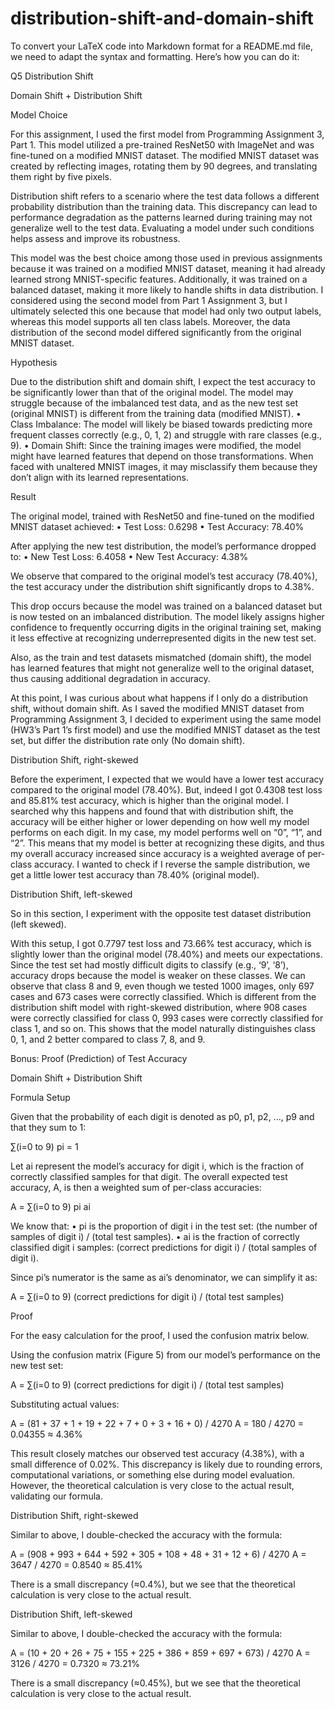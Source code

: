 # distribution-shift-and-domain-shift

To convert your LaTeX code into Markdown format for a README.md file, we need to adapt the syntax and formatting. Here’s how you can do it:

Q5 Distribution Shift

Domain Shift + Distribution Shift

Model Choice

For this assignment, I used the first model from Programming Assignment 3, Part 1. This model utilized a pre-trained ResNet50 with ImageNet and was fine-tuned on a modified MNIST dataset. The modified MNIST dataset was created by reflecting images, rotating them by 90 degrees, and translating them right by five pixels.

Distribution shift refers to a scenario where the test data follows a different probability distribution than the training data. This discrepancy can lead to performance degradation as the patterns learned during training may not generalize well to the test data. Evaluating a model under such conditions helps assess and improve its robustness.

This model was the best choice among those used in previous assignments because it was trained on a modified MNIST dataset, meaning it had already learned strong MNIST-specific features. Additionally, it was trained on a balanced dataset, making it more likely to handle shifts in data distribution. I considered using the second model from Part 1 Assignment 3, but I ultimately selected this one because that model had only two output labels, whereas this model supports all ten class labels. Moreover, the data distribution of the second model differed significantly from the original MNIST dataset.

Hypothesis

Due to the distribution shift and domain shift, I expect the test accuracy to be significantly lower than that of the original model. The model may struggle because of the imbalanced test data, and as the new test set (original MNIST) is different from the training data (modified MNIST).
	•	Class Imbalance: The model will likely be biased towards predicting more frequent classes correctly (e.g., 0, 1, 2) and struggle with rare classes (e.g., 9).
	•	Domain Shift: Since the training images were modified, the model might have learned features that depend on those transformations. When faced with unaltered MNIST images, it may misclassify them because they don’t align with its learned representations.

Result

The original model, trained with ResNet50 and fine-tuned on the modified MNIST dataset achieved:
	•	Test Loss: 0.6298
	•	Test Accuracy: 78.40%

After applying the new test distribution, the model’s performance dropped to:
	•	New Test Loss: 6.4058
	•	New Test Accuracy: 4.38%

We observe that compared to the original model’s test accuracy (78.40%), the test accuracy under the distribution shift significantly drops to 4.38%.

This drop occurs because the model was trained on a balanced dataset but is now tested on an imbalanced distribution. The model likely assigns higher confidence to frequently occurring digits in the original training set, making it less effective at recognizing underrepresented digits in the new test set.

Also, as the train and test datasets mismatched (domain shift), the model has learned features that might not generalize well to the original dataset, thus causing additional degradation in accuracy.

At this point, I was curious about what happens if I only do a distribution shift, without domain shift. As I saved the modified MNIST dataset from Programming Assignment 3, I decided to experiment using the same model (HW3’s Part 1’s first model) and use the modified MNIST dataset as the test set, but differ the distribution rate only (No domain shift).

Distribution Shift, right-skewed

Before the experiment, I expected that we would have a lower test accuracy compared to the original model (78.40%). But, indeed I got 0.4308 test loss and 85.81% test accuracy, which is higher than the original model. I searched why this happens and found that with distribution shift, the accuracy will be either higher or lower depending on how well my model performs on each digit. In my case, my model performs well on “0”, “1”, and “2”. This means that my model is better at recognizing these digits, and thus my overall accuracy increased since accuracy is a weighted average of per-class accuracy. I wanted to check if I reverse the sample distribution, we get a little lower test accuracy than 78.40% (original model).

Distribution Shift, left-skewed

So in this section, I experiment with the opposite test dataset distribution (left skewed).

With this setup, I got 0.7797 test loss and 73.66% test accuracy, which is slightly lower than the original model (78.40%) and meets our expectations. Since the test set had mostly difficult digits to classify (e.g., ‘9’, ‘8’), accuracy drops because the model is weaker on these classes. We can observe that class 8 and 9, even though we tested 1000 images, only 697 cases and 673 cases were correctly classified. Which is different from the distribution shift model with right-skewed distribution, where 908 cases were correctly classified for class 0, 993 cases were correctly classified for class 1, and so on. This shows that the model naturally distinguishes class 0, 1, and 2 better compared to class 7, 8, and 9.

Bonus: Proof (Prediction) of Test Accuracy

Domain Shift + Distribution Shift

Formula Setup

Given that the probability of each digit is denoted as p0, p1, p2, ..., p9 and that they sum to 1:

∑(i=0 to 9) pi = 1

Let ai represent the model’s accuracy for digit i, which is the fraction of correctly classified samples for that digit. The overall expected test accuracy, A, is then a weighted sum of per-class accuracies:

A = ∑(i=0 to 9) pi ai

We know that:
	•	pi is the proportion of digit i in the test set: (the number of samples of digit i) / (total test samples).
	•	ai is the fraction of correctly classified digit i samples: (correct predictions for digit i) / (total samples of digit i).

Since pi’s numerator is the same as ai’s denominator, we can simplify it as:

A = ∑(i=0 to 9) (correct predictions for digit i) / (total test samples)

Proof

For the easy calculation for the proof, I used the confusion matrix below.

Using the confusion matrix (Figure 5) from our model’s performance on the new test set:

A = ∑(i=0 to 9) (correct predictions for digit i) / (total test samples)

Substituting actual values:

A = (81 + 37 + 1 + 19 + 22 + 7 + 0 + 3 + 16 + 0) / 4270
A = 180 / 4270 = 0.04355 ≈ 4.36%

This result closely matches our observed test accuracy (4.38%), with a small difference of 0.02%. This discrepancy is likely due to rounding errors, computational variations, or something else during model evaluation. However, the theoretical calculation is very close to the actual result, validating our formula.

Distribution Shift, right-skewed

Similar to above, I double-checked the accuracy with the formula:

A = (908 + 993 + 644 + 592 + 305 + 108 + 48 + 31 + 12 + 6) / 4270
A = 3647 / 4270 = 0.8540 ≈ 85.41%

There is a small discrepancy (≈0.4%), but we see that the theoretical calculation is very close to the actual result.

Distribution Shift, left-skewed

Similar to above, I double-checked the accuracy with the formula:

A = (10 + 20 + 26 + 75 + 155 + 225 + 386 + 859 + 697 + 673) / 4270
A = 3126 / 4270 = 0.7320 ≈ 73.21%

There is a small discrepancy (≈0.45%), but we see that the theoretical calculation is very close to the actual result.

